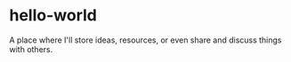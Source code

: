 # hello-world
A place where I'll store ideas, resources, or even share and discuss things with others.
